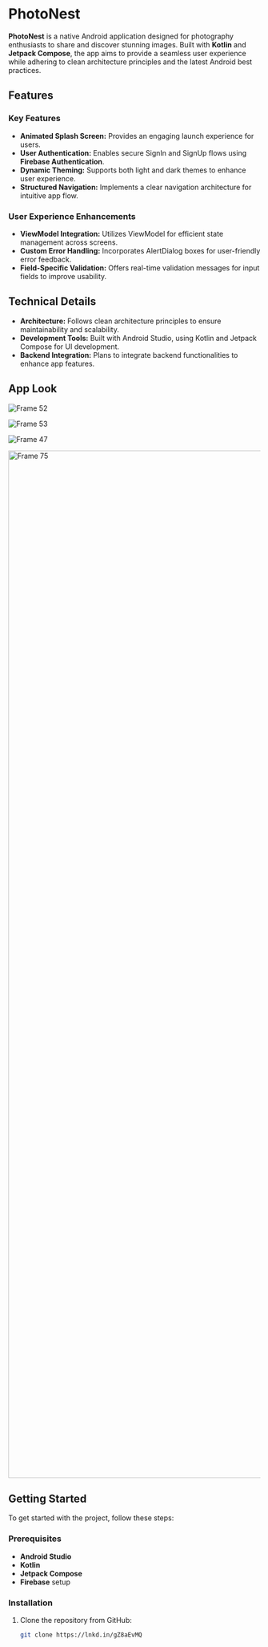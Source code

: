 # PhotoNest

**PhotoNest** is a native Android application designed for photography enthusiasts to share and discover stunning images. Built with **Kotlin** and **Jetpack Compose**, the app aims to provide a seamless user experience while adhering to clean architecture principles and the latest Android best practices.

## Features

### Key Features
- **Animated Splash Screen:** Provides an engaging launch experience for users.
- **User Authentication:** Enables secure SignIn and SignUp flows using **Firebase Authentication**.
- **Dynamic Theming:** Supports both light and dark themes to enhance user experience.
- **Structured Navigation:** Implements a clear navigation architecture for intuitive app flow.

### User Experience Enhancements
- **ViewModel Integration:** Utilizes ViewModel for efficient state management across screens.
- **Custom Error Handling:** Incorporates AlertDialog boxes for user-friendly error feedback.
- **Field-Specific Validation:** Offers real-time validation messages for input fields to improve usability.

## Technical Details

- **Architecture:** Follows clean architecture principles to ensure maintainability and scalability.
- **Development Tools:** Built with Android Studio, using Kotlin and Jetpack Compose for UI development.
- **Backend Integration:** Plans to integrate backend functionalities to enhance app features.

## App Look
![Frame 52](https://github.com/user-attachments/assets/4d1f2bb1-d42c-481b-bada-3a92c3e3dc60)

![Frame 53](https://github.com/user-attachments/assets/bd90875a-f73b-440a-b8d1-2df9741eb6de)

![Frame 47](https://github.com/user-attachments/assets/ff44a365-e780-4c80-932d-8fc637229631)

<img width="2049" alt="Frame 75" src="https://github.com/user-attachments/assets/ab5aabba-88c9-470c-9d12-0410d592495d">


## Getting Started

To get started with the project, follow these steps:

### Prerequisites
- **Android Studio**
- **Kotlin**
- **Jetpack Compose**
- **Firebase** setup

### Installation
1. Clone the repository from GitHub:

   ```bash
   git clone https://lnkd.in/gZ8aEvMQ
